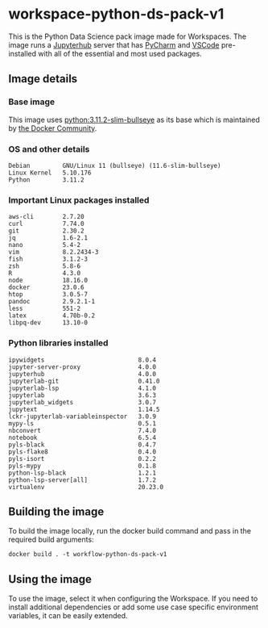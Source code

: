 # workspace-python-ds-pack-v1
This is the Python Data Science pack image made for Workspaces. 
The image runs a [Jupyterhub](https://jupyter.org/hub) server that has [PyCharm](https://lp.jetbrains.com/projector/) and [VSCode](https://github.com/coder/code-server) pre-installed with all of the essential and most used packages.

## Image details
### Base image
This image uses [python:3.11.2-slim-bullseye](https://hub.docker.com/layers/library/python/3.11.2-slim-bullseye/images/sha256-bb315a212e098bf2a95d9b444f0eee78b5dffb96caac78ac5fddf2ce3134adf1?context=explore) as its base which is maintained by [the Docker Community](https://github.com/docker-library/python).

### OS and other details
```
Debian         GNU/Linux 11 (bullseye) (11.6-slim-bullseye)
Linux Kernel   5.10.176
Python         3.11.2
```

### Important Linux packages installed
```
aws-cli        2.7.20
curl           7.74.0
git            2.30.2
jq             1.6-2.1
nano           5.4-2
vim            8.2.2434-3
fish           3.1.2-3
zsh            5.8-6
R              4.3.0
node           18.16.0
docker         23.0.6
htop           3.0.5-7
pandoc         2.9.2.1-1
less           551-2
latex          4.70b-0.2
libpq-dev      13.10-0
```

### Python libraries installed
```
ipywidgets                          8.0.4
jupyter-server-proxy                4.0.0
jupyterhub                          4.0.0
jupyterlab-git                      0.41.0
jupyterlab-lsp                      4.1.0
jupyterlab                          3.6.3
jupyterlab_widgets                  3.0.7
jupytext                            1.14.5
lckr-jupyterlab-variableinspector   3.0.9
mypy-ls                             0.5.1
nbconvert                           7.4.0
notebook                            6.5.4
pyls-black                          0.4.7
pyls-flake8                         0.4.0
pyls-isort                          0.2.2
pyls-mypy                           0.1.8
python-lsp-black                    1.2.1
python-lsp-server[all]              1.7.2
virtualenv                          20.23.0
```

## Building the image
To build the image locally, run the docker build command and pass in the required build arguments:
```
docker build . -t workflow-python-ds-pack-v1
```

## Using the image
To use the image, select it when configuring the Workspace.
If you need to install additional dependencies or add some use case specific environment variables, it can be easily extended.
